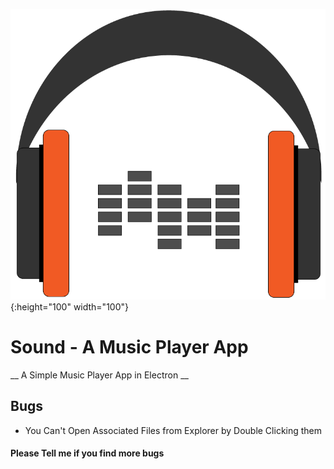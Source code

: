 ![Sound](/assets/img/sound-logo.png){:height="100" width="100"}
# Sound - A Music Player App
__ A Simple Music Player App in Electron __

## Bugs
* You Can't Open Associated Files from Explorer by Double Clicking them

#### Please Tell me if you find more bugs
